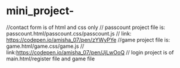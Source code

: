 # mini_project-
//contact form is of html and css only
// passcount project file is: passcount.html/passcount.css/passcount.js
//  link: https://codepen.io/amisha_07/pen/zYWyPYe
//game project file is: game.html/game.css/game.js
// link:https://codepen.io/amisha_07/pen/JjLwOoQ
// login project is of main.html/register file and game file
